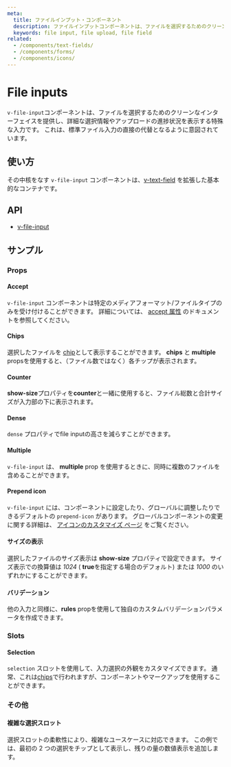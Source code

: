 ```yaml
---
meta:
  title: ファイルインプット・コンポーネント
  description: ファイルインプットコンポーネントは、ファイルを選択するためのクリーンなインターフェイスを提供し、詳細な選択情報とアップロードの進行状況を表示する特殊なinputです。
  keywords: file input, file upload, file field
related:
  - /components/text-fields/
  - /components/forms/
  - /components/icons/
---
```


# File inputs

`v-file-input`コンポーネントは、ファイルを選択するためのクリーンなインターフェイスを提供し、詳細な選択情報やアップロードの進捗状況を表示する特殊な入力です。 これは、標準ファイル入力の直接の代替となるように意図されています。

<entry-ad />

## 使い方

その中核をなす `v-file-input` コンポーネントは、[v-text-field](/components/text-fields) を拡張した基本的なコンテナです。

<usage name="v-file-input" />

## API

- [v-file-input](/api/v-file-input)

<inline-api page="components/file-inputs" />

## サンプル

### Props

#### Accept

`v-file-input` コンポーネントは特定のメディアフォーマット/ファイルタイプのみを受け付けることができます。 詳細については、 [accept 属性](https://developer.mozilla.org/ja/docs/Web/HTML/Element/input/file#accept) のドキュメントを参照してください。

<example file="v-file-input/prop-accept" />

#### Chips

選択したファイルを [chip](/components/chips)として表示することができます。 **chips** と **multiple** propsを使用すると、（ファイル数ではなく）各チップが表示されます。

<example file="v-file-input/prop-chips" />

#### Counter

**show-size**プロパティを**counter**と一緒に使用すると、ファイル総数と合計サイズが入力部の下に表示されます。

<example file="v-file-input/prop-counter" />

#### Dense

`dense` プロパティでfile inputの高さを減らすことができます。

<example file="v-file-input/prop-dense" />

#### Multiple

`v-file-input` は、 **multiple** prop を使用するときに、同時に複数のファイルを含めることができます。

<example file="v-file-input/prop-multiple" />

#### Prepend icon

`v-file-input` には、コンポーネントに設定したり、グローバルに調整したりできるデフォルトの `prepend-icon` があります。 グローバルコンポーネントの変更に関する詳細は、 [アイコンのカスタマイズ ページ](/features/icon-fonts) をご覧ください。

<example file="v-file-input/prop-prepend-icon" />

#### サイズの表示

選択したファイルのサイズ表示は **show-size** プロパティで設定できます。 サイズ表示での換算値は _1024_ ( **true**を指定する場合のデフォルト) または _1000_ のいずれかにすることができます。

<example file="v-file-input/prop-show-size" />

#### バリデーション

他の入力と同様に、**rules** propを使用して独自のカスタムバリデーションパラメータを作成できます。

<example file="v-file-input/prop-validation" />

### Slots

#### Selection

`selection` スロットを使用して、入力選択の外観をカスタマイズできます。 通常、これは[chips](/components/chips)で行われますが、コンポーネントやマークアップを使用することができます。

<example file="v-file-input/slot-selection" />

### その他

#### 複雑な選択スロット

選択スロットの柔軟性により、複雑なユースケースに対応できます。 この例では、最初の 2 つの選択をチップとして表示し、残りの量の数値表示を追加します。

<example file="v-file-input/misc-complex-selection" />

<backmatter />
